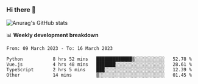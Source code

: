 ### Hi there 👋
![Anurag's GitHub stats](https://github-readme-stats.vercel.app/api?username=jami1024&show_icons=true&theme=radical)

📊 **Weekly development breakdown**
<!--START_SECTION:waka-->

```text
From: 09 March 2023 - To: 16 March 2023

Python           8 hrs 52 mins   █████████████▒░░░░░░░░░░░   52.78 %
Vue.js           4 hrs 48 mins   ███████░░░░░░░░░░░░░░░░░░   28.61 %
TypeScript       2 hrs 5 mins    ███░░░░░░░░░░░░░░░░░░░░░░   12.39 %
Other            14 mins         ▒░░░░░░░░░░░░░░░░░░░░░░░░   01.45 %
```

<!--END_SECTION:waka-->
<!--
**jami1024/jami1024** is a ✨ _special_ ✨ repository because its `README.md` (this file) appears on your GitHub profile.

Here are some ideas to get you started:

- 🔭 I’m currently working on ...
- 🌱 I’m currently learning ...
- 👯 I’m looking to collaborate on ...
- 🤔 I’m looking for help with ...
- 💬 Ask me about ...
- 📫 How to reach me: ...
- 😄 Pronouns: ...
- ⚡ Fun fact: ...
-->
